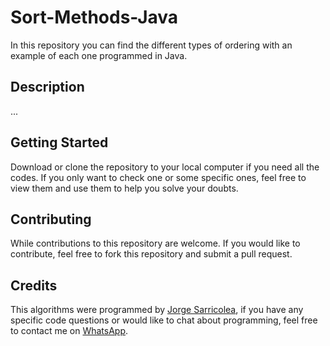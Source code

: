 # Sort-Methods-Java
In this repository you can find the different types of ordering with an example of each one programmed in Java.

## Description
...

## Getting Started
Download or clone the repository to your local computer if you need all the codes. If you only want to check one or some specific ones, feel free to view them and use them to help you solve your doubts.

## Contributing
While contributions to this repository are welcome. If you would like to contribute, feel free to fork this repository and submit a pull request.

## Credits
This algorithms were programmed by [Jorge Sarricolea](https://jorgesarricolea.com), if you have any specific code questions or would like to chat about programming, feel free to contact me on [WhatsApp](https://wa.me/529381095593).

